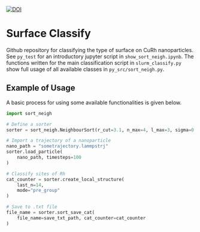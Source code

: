 [![DOI](https://zenodo.org/badge/623662099.svg)](https://doi.org/10.5281/zenodo.8033809)

# Surface Classify

Github repository for classifying the type of surface on CuRh nanoparticles.
See `py_test` for an introductory jupyter script in `show_sort_neigh.ipynb`.
The functions written for the main classification script in `slurm_classify.py` show full usage of all available classes in `py_src/sort_neigh.py`.

## Example of Usage

A basic process for using some available functionalities is given below.
```Python
import sort_neigh

# Define a sorter
sorter = sort_neigh.NeighbourSort(r_cut=3.1, n_max=4, l_max=3, sigma=0.5, gamma_kernel=0.05)

# Import a trajectory of a nanoparticle
nano_path = "sometrajectory.lammpstrj"
sorter.load_particle(
    nano_path, timesteps=100
)

# Classify sites of Rh
cat_counter = sorter.create_local_structure(
    last_n=14,
    mode="pre_group"
)

# Save to .txt file
file_name = sorter.sort_save_cat(
    file_name=save_txt_path, cat_counter=cat_counter
)
```
